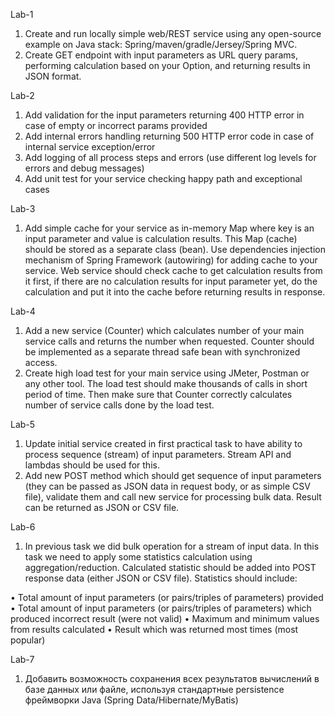 Lab-1

1. Create and run locally simple web/REST service using any open-source example on Java stack: Spring/maven/gradle/Jersey/Spring MVC.
2. Create GET endpoint with input parameters as URL query params, performing calculation based on your Option, and returning results in JSON format.

Lab-2

1. Add validation for the input parameters returning 400 HTTP error in case of empty or incorrect params provided
2. Add internal errors handling returning 500 HTTP error code in case of internal service exception/error
3. Add logging of all process steps and errors (use different log levels for errors and debug messages)
4. Add unit test for your service checking happy path and exceptional cases

Lab-3

1. Add simple cache for your service as in-memory Map where key is an input parameter and value is calculation results. This Map (cache) should be stored as a separate class (bean). Use dependencies injection mechanism of Spring Framework (autowiring) for adding cache to your service.
Web service should check cache to get calculation results from it first, if there are no calculation results for input parameter yet, do the calculation and put it into the cache before returning results in response.

Lab-4

1. Add a new service (Counter) which calculates number of your main service calls and returns the number when requested. Counter should be implemented as a separate thread safe bean with synchronized access.
2. Create high load test for your main service using JMeter, Postman or any other tool. The load test should make thousands of calls in short period of time. Then make sure that Counter correctly calculates number of service calls done by the load test.

Lab-5

1.	Update initial service created in first practical task to have ability to process sequence (stream) of input parameters. Stream API and lambdas should be used for this.
2.	Add new POST method which should get sequence of input parameters (they can be passed as JSON data in request body, or as simple CSV file), validate them and call new service for processing bulk data. Result can be returned as JSON or CSV file.

Lab-6

1. In previous task we did bulk operation for a stream of input data. In this task we need to apply some statistics calculation using aggregation/reduction. Calculated statistic should be added into POST response data (either JSON or CSV file). Statistics should include:
 
•	Total amount of input parameters (or pairs/triples of parameters) provided
•	Total amount of input parameters (or pairs/triples of parameters) which produced incorrect result (were not valid)
•	Maximum and minimum values from results calculated
•	Result which was returned most times (most popular)

Lab-7 
1. Добавить возможность сохранения всех результатов вычислений в базе данных или файле, используя стандартные persistence фреймворки Java (Spring Data/Hibernate/MyBatis)

